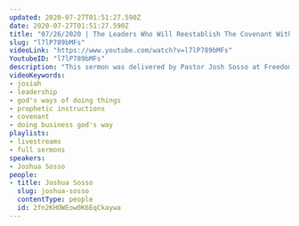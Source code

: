 ```yaml
---
updated: 2020-07-27T01:51:27.590Z
date: 2020-07-27T01:51:27.590Z
title: "07/26/2020 | The Leaders Who Will Reestablish The Covenant With God (Pastor Joshua Sosso)"
slug: "l7lP789bMFs"
videoLink: "https://www.youtube.com/watch?v=l7lP789bMFs"
YoutubeID: "l7lP789bMFs"
description: "This sermon was delivered by Pastor Josh Sosso at Freedom Fellowship Church International on July 26, 2020\n"
videoKeywords:
- josiah
- leadership
- god's ways of doing things
- prophetic instructions
- covenant
- doing business god's way
playlists:
- livestreams
- full sermons
speakers:
- Joshua Sosso
people:
- title: Joshua Sosso
  slug: joshua-sosso
  contentType: people
  id: 2fn2KHOWEow0K6EqCkaywa
---
```

